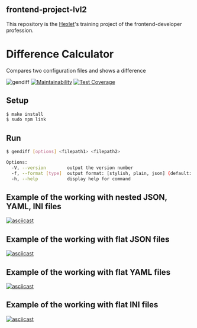 ## frontend-project-lvl2

This repository is the [Hexlet](https://ru.hexlet.io/professions/frontend/projects/46)'s training project of the frontend-developer profession.

# Difference Calculator
Compares two configuration files and shows a difference

![gendiff](https://github.com/alex-yevs/frontend-project-lvl2/workflows/gendiff/badge.svg)
[![Maintainability](https://api.codeclimate.com/v1/badges/f499ef83c81c2b9b70ac/maintainability)](https://codeclimate.com/github/alex-yevs/frontend-project-lvl2/maintainability)
[![Test Coverage](https://api.codeclimate.com/v1/badges/f499ef83c81c2b9b70ac/test_coverage)](https://codeclimate.com/github/alex-yevs/frontend-project-lvl2/test_coverage)

## Setup

```sh
$ make install
$ sudo npm link
```

## Run

```sh
$ gendiff [options] <filepath1> <filepath2>
```
```sh
Options:
  -V, --version        output the version number
  -f, --format [type]  output format: [stylish, plain, json] (default: "stylish")
  -h, --help           display help for command
```
## Example of the working with nested JSON, YAML, INI files
[![asciicast](https://asciinema.org/a/ulu6sF8JWj894mRb0TFxQNwBT.svg)](https://asciinema.org/a/ulu6sF8JWj894mRb0TFxQNwBT)

## Example of the working with flat JSON files
[![asciicast](https://asciinema.org/a/qQK3qArtIRdCA1kvDbkmNBvg7.svg)](https://asciinema.org/a/qQK3qArtIRdCA1kvDbkmNBvg7)

## Example of the working with flat YAML files
[![asciicast](https://asciinema.org/a/U2CR0X4LjKs6i3mqLE9rrHLzB.svg)](https://asciinema.org/a/U2CR0X4LjKs6i3mqLE9rrHLzB)

## Example of the working with flat INI files
[![asciicast](https://asciinema.org/a/9KPb42OfOxS3o3n4VYjpWwL65.svg)](https://asciinema.org/a/9KPb42OfOxS3o3n4VYjpWwL65)
